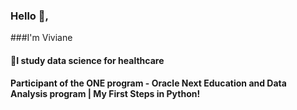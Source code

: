 ### Hello 👋,
###I'm Viviane
#### 🌱I study data science for healthcare
####  Participant of the ONE program - Oracle Next Education and Data Analysis program | My First Steps in Python!




